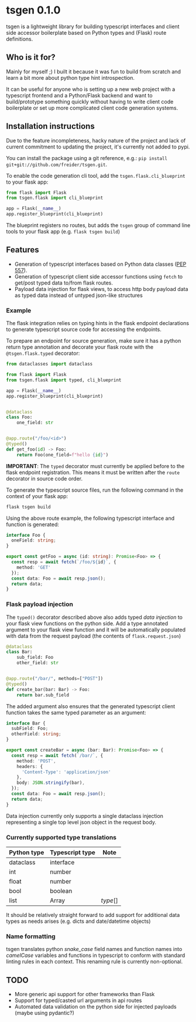 # tsgen 0.1.0

tsgen is a lightweight library for building typescript interfaces and client side accessor boilerplate based on Python types and (Flask) route definitions.

## Who is it for?
Mainly for myself ;) I built it because it was fun to build from scratch and learn a bit more about python type hint introspection.

It can be useful for anyone who is setting up a new web project with a typescript frontend and a Python/Flask backend and want to build/prototype something quickly without having to write client code boilerplate or set up more complicated client code generation systems.

## Installation instructions
Due to the feature incompleteness, hacky nature of the project and lack of current commitment to updating the project, it's currently not added to pypi.

You can install the package using a git reference, e.g.: `pip install git+git://github.com/freider/tsgen.git`.

To enable the code generation cli tool, add the `tsgen.flask.cli_blueprint` to your flask app:
```python
from flask import Flask
from tsgen.flask import cli_blueprint

app = Flask(__name__)
app.register_blueprint(cli_blueprint)
```
The blueprint registers no routes, but adds the `tsgen` group of command line tools to your flask app (e.g. `flask tsgen build`)

## Features
* Generation of typescript interfaces based on Python data classes ([PEP 557](https://www.python.org/dev/peps/pep-0557/)).
* Generation of typescript client side accessor functions using `fetch` to get/post typed data to/from flask routes.
* Payload data injection for flask views, to access http body payload data as typed data instead of untyped json-like structures

### Example

The flask integration relies on typing hints in the flask endpoint declarations to generate typescript source code for accessing the endpoints.

To prepare an endpoint for source generation, make sure it has a python return type annotation and decorate your flask route with the `@tsgen.flask.typed` decorator:

```python
from dataclasses import dataclass

from flask import Flask
from tsgen.flask import typed, cli_blueprint

app = Flask(__name__)
app.register_blueprint(cli_blueprint)


@dataclass
class Foo:
    one_field: str


@app.route("/foo/<id>")
@typed()
def get_foo(id) -> Foo:
    return Foo(one_field=f"hello {id}")
```
__IMPORTANT__: The `typed` decorator must currently be applied before to the flask endpoint registration. This means it must be written after the `route` decorator in source code order.

To generate the typescript source files, run the following command in the context of your flask app:

```bash
flask tsgen build
```

Using the above route example, the following typescript interface and function is generated:
```typescript
interface Foo {
  oneField: string;
}

export const getFoo = async (id: string): Promise<Foo> => {
  const resp = await fetch(`/foo/${id}`, {
    method: 'GET'
  });
  const data: Foo = await resp.json();
  return data;
}
```

### Flask payload injection
The `typed()` decorator described above also adds typed *data injection* to your flask view functions on the python side. Add a type annotated argument to your flask view function and it will be automatically populated with data from the request payload (the contents of `flask.request.json`)

```python
@dataclass
class Bar:
    sub_field: Foo
    other_field: str


@app.route("/bar/", methods=["POST"])
@typed()
def create_bar(bar: Bar) -> Foo:
    return bar.sub_field
```

The added argument also ensures that the generated typescript client function takes the same typed parameter as an argument:
```typescript
interface Bar {
  subField: Foo;
  otherField: string;
}

export const createBar = async (bar: Bar): Promise<Foo> => {
  const resp = await fetch(`/bar/`, {
    method: 'POST',
    headers: {
      'Content-Type': 'application/json'
    },
    body: JSON.stringify(bar),
  });
  const data: Foo = await resp.json();
  return data;
}
```

Data injection currently only supports a single dataclass injection representing a single top level json object in the request body.

### Currently supported type translations

| Python type   | Typescript type | Note   |
| ------------- | --------------- | ------ |
| dataclass     | interface       |        |
| int           | number          |        |
| float         | number          |        |
| bool          | boolean         |        |
| list          | Array           |*type*[]|

It should be relatively straight forward to add support for additional data types as needs arises (e.g. dicts and date/datetime objects)

### Name formatting
tsgen translates python *snake_case* field names and function names into *camelCase* variables and functions in typescript to conform with standard linting rules in each context. This renaming rule is currently non-optional.


## TODO
* More generic api support for other frameworks than Flask
* Support for typed/casted url arguments in api routes
* Automated data validation on the python side for injected payloads (maybe using pydantic?)
